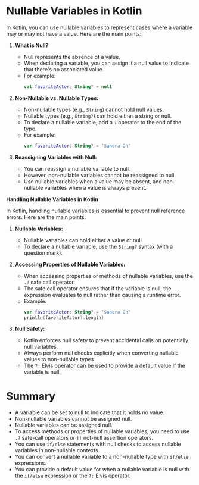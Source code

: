 # Nullable Variables in Kotlin

In Kotlin, you can use nullable variables to represent cases where a variable may or may not have a value. Here are the main points:

1. **What is Null?**
   - Null represents the absence of a value.
   - When declaring a variable, you can assign it a null value to indicate that there's no associated value.
   - For example:
     ```kotlin
     val favoriteActor: String? = null
     ```

2. **Non-Nullable vs. Nullable Types:**
   - Non-nullable types (e.g., `String`) cannot hold null values.
   - Nullable types (e.g., `String?`) can hold either a string or null.
   - To declare a nullable variable, add a `?` operator to the end of the type.
   - For example:
     ```kotlin
     var favoriteActor: String? = "Sandra Oh"
     ```

3. **Reassigning Variables with Null:**
   - You can reassign a nullable variable to null.
   - However, non-nullable variables cannot be reassigned to null.
   - Use nullable variables when a value may be absent, and non-nullable variables when a value is always present.

**Handling Nullable Variables in Kotlin**

In Kotlin, handling nullable variables is essential to prevent null reference errors. Here are the main points:

1. **Nullable Variables:**
   - Nullable variables can hold either a value or null.
   - To declare a nullable variable, use the `String?` syntax (with a question mark).

2. **Accessing Properties of Nullable Variables:**
   - When accessing properties or methods of nullable variables, use the `.?` safe call operator.
   - The safe call operator ensures that if the variable is null, the expression evaluates to null rather than causing a runtime error.
   - Example:
     ```kotlin
     var favoriteActor: String? = "Sandra Oh"
     println(favoriteActor?.length)
     ```

3. **Null Safety:**
   - Kotlin enforces null safety to prevent accidental calls on potentially null variables.
   - Always perform null checks explicitly when converting nullable values to non-nullable types.
   - The `?:` Elvis operator can be used to provide a default value if the variable is null.

# Summary

- A variable can be set to null to indicate that it holds no value.
- Non-nullable variables cannot be assigned null.
- Nullable variables can be assigned null.
- To access methods or properties of nullable variables, you need to use `.?` safe-call operators or `!!` not-null assertion operators.
- You can use `if/else` statements with null checks to access nullable variables in non-nullable contexts.
- You can convert a nullable variable to a non-nullable type with `if/else` expressions.
- You can provide a default value for when a nullable variable is null with the `if/else` expression or the `?:` Elvis operator.



